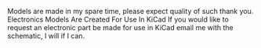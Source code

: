 Models are made in my spare time, please expect quality of such thank you.
Electronics Models Are Created For Use In KiCad
If you would like to request an electronic part be made for use in KiCad email me with the schematic, I will if I can.
